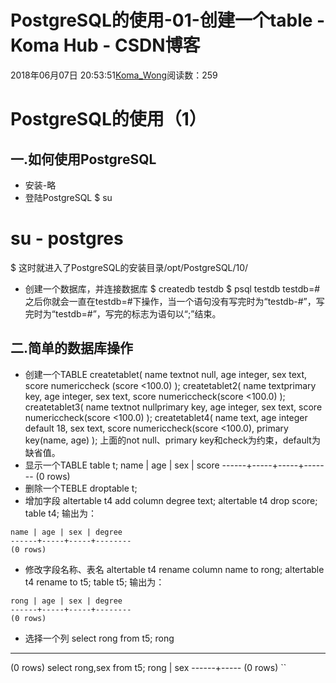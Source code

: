 # PostgreSQL的使用-01-创建一个table - Koma Hub - CSDN博客
2018年06月07日 20:53:51[Koma_Wong](https://me.csdn.net/Rong_Toa)阅读数：259
# PostgreSQL的使用（1）
## [](https://github.com/rtoax/ML/blob/master/SQL/PostgreSQL/PostgreSQL-study-01.md#%E4%B8%80%E5%A6%82%E4%BD%95%E4%BD%BF%E7%94%A8postgresql)一.如何使用PostgreSQL
- 安装-略
- 登陆PostgreSQL
$ su
# su - postgres
$ 
这时就进入了PostgreSQL的安装目录/opt/PostgreSQL/10/
- 创建一个数据库，并连接数据库
$ createdb testdb
$ psql testdb
testdb=#
之后你就会一直在testdb=#下操作，当一个语句没有写完时为“testdb-#”，写完时为“testdb=#”，写完的标志为语句以“;”结束。
## [](https://github.com/rtoax/ML/blob/master/SQL/PostgreSQL/PostgreSQL-study-01.md#%E4%BA%8C%E7%AE%80%E5%8D%95%E7%9A%84%E6%95%B0%E6%8D%AE%E5%BA%93%E6%93%8D%E4%BD%9C)二.简单的数据库操作
- 创建一个TABLE
createtablet(
    name textnot null,
    age integer,
    sex text,
    score numericcheck (score <100.0)
);
createtablet2(
    name textprimary key,
    age integer,
    sex text,
    score numericcheck(score <100.0)
);
createtablet3(
    name textnot nullprimary key,
    age integer,
    sex text,
    score numericcheck(score <100.0)
);
createtablet4(
    name text,
    age integer default 18,
    sex text,
    score numericcheck(score <100.0),
    primary key(name, age)
);
上面的not null、primary key和check为约束，default为缺省值。
- 显示一个TABLE
table t;
 name | age | sex | score 
------+-----+-----+-------
(0 rows)
- 删除一个TEBLE
droptable t;
- 增加字段
altertable t4 add column degree text;
altertable t4 drop score;
table t4;
输出为：
```
name | age | sex | degree 
------+-----+-----+--------
(0 rows)
```
- 修改字段名称、表名
altertable t4 rename column name to rong;
altertable t4 rename to t5;
table t5;
输出为：
```
rong | age | sex | degree 
------+-----+-----+--------
(0 rows)
```
- 选择一个列
select rong from t5;
 rong 
------
(0 rows)
select rong,sex from t5;
 rong | sex 
------+-----
(0 rows)
``

